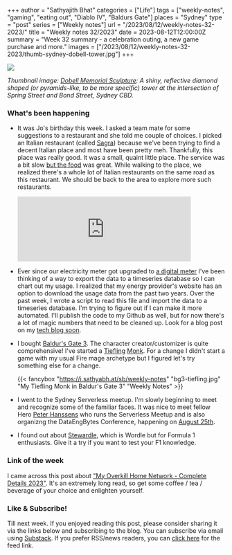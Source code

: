 +++
author = "Sathyajith Bhat"
categories = ["Life"]
tags = ["weekly-notes",  "gaming", "eating out", "Diablo IV", "Baldurs Gate"]
places = "Sydney"
type = "post"
series = ["Weekly notes"]
url = "/2023/08/12/weekly-notes-32-2023/"
title = "Weekly notes 32/2023"
date = 2023-08-12T12:00:00Z
summary = "Week 32 summary - a celebration outing, a new game purchase and more."
images = ["/2023/08/12/weekly-notes-32-2023/thumb-sydney-dobell-tower.jpg"]
+++

![](/2023/08/12/weekly-notes-32-2023/thumb-sydney-dobell-tower.jpg)

_Thumbnail image: [Dobell Memorial Sculpture](https://publicartaroundtheworld.com/public-art-in-australia/public-art-sydney-cbd/dobell-memorial-sculpture/): A shiny, reflective diamond shaped (or pyramids-like, to be more specific) tower at the intersection of Spring Street and Bond Street, Sydney CBD._ 

### What's been happening

* It was Jo's birthday this week. I asked a team mate for some suggestions to a restaurant and she told me couple of choices. I picked an Italian restaurant (called [Sagra](https://www.sydneysagra.com.au/)) because we've been trying to find a decent Italian place and most have been pretty meh. Thankfully, this place was really good. It was a small, quaint little place. The service was a bit slow [but the food](https://pxl.mx/p/sathyabhat/594532211850375235/) was great. While walking to the place, we realized there's a whole lot of Italian restaurants on the same road as this restaurant. We should be back to the area to explore more such restaurants.

    <iframe title="Pixelfed Post Embed" src="https://pxl.mx/p/sathyabhat/594532211850375235/embed?caption=true&likes=false&layout=full" class="pixelfed__embed" style="max-width: 100%; border: 0" width="400" allowfullscreen="allowfullscreen"></iframe><script async defer src="https://pxl.mx/embed.js"></script>

* Ever since our electricity meter got upgraded to [a digital meter](/2023/07/16/weekly-notes-28-2023/) I've been thinking of a way to export the data to a timeseries database so I can chart out my usage. I realized that my energy provider's website has an option to download the usage data from the past two years.  Over the past week, I wrote a script to read this file and import the data to a timeseries database. I'm trying to figure out if I can make it more automated. I'll publish the code to my Github as well, but for now there's a lot of magic numbers that need to be cleaned up. Look for a blog post on my [tech blog soon](https://sathyasays.com).

* I bought [Baldur's Gate 3](https://store.steampowered.com/app/1086940/Baldurs_Gate_3/). The character creator/customizer is quite comprehensive! I've started a [Tiefling](https://forgottenrealms.fandom.com/wiki/Tiefling) [Monk](https://forgottenrealms.fandom.com/wiki/Monk?so=search). For a change I didn't start a game with my usual Fire mage archetype but I figured let's try something else for a change.

    {{< fancybox "https://i.sathyabh.at/sb/weekly-notes" "bg3-tiefling.jpg" "My Tiefling Monk in Baldur's Gate 3" "Weekly Notes" >}}

* I went to the Sydney Serverless meetup. I'm slowly beginning to meet and recognize some of the familiar faces. It was nice to meet fellow Hero [Peter Hanssens](https://www.peterhanssens.com.au/) who runs the Serverless Meetup and is also organizng the DataEngBytes Conference, happening on [August 25th](https://dataengconf.com.au/conference/sydney/). 

* I found out about [Stewardle](https://stewardle.com/), which is Wordle but for Formula 1 enthusiasts. Give it a try if you want to test your F1 knowledge.

### Link of the week

I came across this post about ["My Overkill Home Network - Complete Details 2023"](https://blog.networkprofile.org/my-home-network-complete-details-2023/). It's an extremely long read, so get some coffee / tea / beverage of your choice and enlighten yourself. 

### Like & Subscribe!

Till next week. If you enjoyed reading this post, please consider sharing it via the links below and subscribing to the blog. You can subscribe via email using [Substack](https://sathyabhat.substack.com/). If you prefer RSS/news readers, you can [click here](https://sathyabh.at/index.xml) for the feed link.